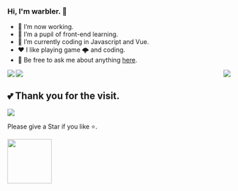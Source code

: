 <!--
 * @Author: 一尾流莺
 * @Description:
 * @Date: 2021-09-24 09:22:52
 * @LastEditTime: 2021-09-24 09:38:03
 * @FilePath: \ThinkingThigh-main\README.md
-->

### Hi, I'm warbler. 👋

- 🔭 I’m now working.
- 🌱 I’m a pupil of front-end learning.
- 🤔 I’m currently coding in Javascript and Vue.
- ❤️ I like playing game 🌩 and coding.
- 💬 Be free to ask me about anything [here](https://github.com/alanHzw/alanHzw/issues).
<img align="left" src="https://github-readme-stats.vercel.app/api?username=alanHzw&show_icons=true&hide_border=true">
<img align="right" src="https://github-readme-stats.vercel.app/api/top-langs/?username=alanHzw&hide_border=true">


![](https://activity-graph.herokuapp.com/graph?username=alanhzw&theme=github)

##  💕 Thank you for the visit.

![](http://profile-counter.glitch.me/alanhzw/count.svg)

Please give a Star if you like ⭐.

<img align="center"  height="100" src="https://pic2.zhimg.com/v2-28020003d4a493c78d8202ba6c35f179_b.webp">
